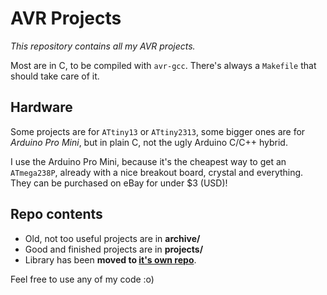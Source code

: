 # AVR Projects

*This repository contains all my AVR projects.*

Most are in C, to be compiled with `avr-gcc`. There's always a `Makefile` that should take care of it.

## Hardware

Some projects are for `ATtiny13` or `ATtiny2313`, some bigger ones are for *Arduino Pro Mini*,
but in plain C, not the ugly Arduino C/C++ hybrid.

I use the Arduino Pro Mini, because it's the cheapest way to get an `ATmega238P`, already with
a nice breakout board, crystal and everything. They can be purchased on eBay for under $3 (USD)!

## Repo contents

- Old, not too useful projects are in **archive/**
- Good and finished projects are in **projects/**
- Library has been **moved to [it's own repo](https://github.com/MightyPork/avr-lib)**.

Feel free to use any of my code :o)
